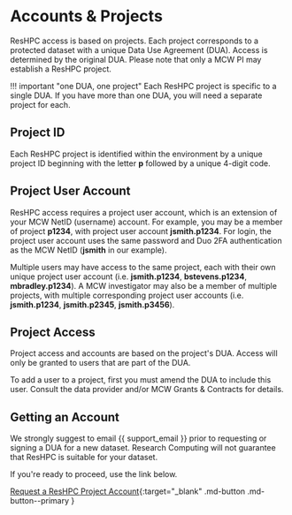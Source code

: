# Accounts & Projects

ResHPC access is based on projects. Each project corresponds to a protected dataset with a unique Data Use Agreement (DUA). Access is determined by the original DUA. Please note that only a MCW PI may establish a ResHPC project.

!!! important "one DUA, one project"
    Each ResHPC project is specific to a single DUA. If you have more than one DUA, you will need a separate project for each.

## Project ID

Each ResHPC project is identified within the environment by a unique project ID beginning with the letter **p** followed by a unique 4-digit code.

## Project User Account

ResHPC access requires a project user account, which is an extension of your MCW NetID (username) account. For example, you may be a member of project **p1234**, with project user account **jsmith.p1234**. For login, the project user account uses the same password and Duo 2FA authentication as the MCW NetID (**jsmith** in our example).

Multiple users may have access to the same project, each with their own unique project user account (i.e. **jsmith.p1234**, **bstevens.p1234**, **mbradley.p1234**). A MCW investigator may also be a member of multiple projects, with multiple corresponding project user accounts (i.e. **jsmith.p1234**, **jsmith.p2345**, **jsmith.p3456**).

## Project Access

Project access and accounts are based on the project's DUA. Access will only be granted to users that are part of the DUA.

To add a user to a project, first you must amend the DUA to include this user. Consult the data provider and/or MCW Grants & Contracts for details.

## Getting an Account

We strongly suggest to email {{ support_email }} prior to requesting or signing a DUA for a new dataset. Research Computing will not guarantee that ResHPC is suitable for your dataset.

If you're ready to proceed, use the link below.

[Request a ResHPC Project Account](https://forms.office.com/r/qVmFJrBzQr){:target="_blank" .md-button .md-button--primary }
